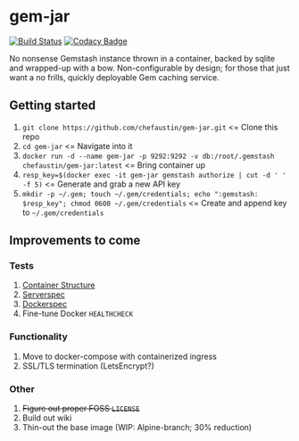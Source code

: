 # gem-jar

[![Build Status](https://travis-ci.org/ChefAustin/gem-jar.svg?branch=master)](https://travis-ci.org/ChefAustin/gem-jar)
[![Codacy Badge](https://api.codacy.com/project/badge/Grade/e8e21cfd9b4a4c66b43eee27ef581513)](https://www.codacy.com/app/ChefAustin/gem-jar?utm_source=github.com&amp;utm_medium=referral&amp;utm_content=ChefAustin/gem-jar&amp;utm_campaign=Badge_Grade)

No nonsense Gemstash instance thrown in a container, backed by sqlite and wrapped-up with a bow. Non-configurable by design; for those that just want a no frills, quickly deployable Gem caching service.

## Getting started
1.  `git clone https://github.com/chefaustin/gem-jar.git` <= Clone this repo
2.  `cd gem-jar` <= Navigate into it
3.  `docker run -d --name gem-jar -p 9292:9292 -v db:/root/.gemstash chefaustin/gem-jar:latest` <= Bring container up
4.  `resp_key=$(docker exec -it gem-jar gemstash authorize | cut -d ' ' -f 5)` <= Generate and grab a new API key
5.  `mkdir -p ~/.gem; touch ~/.gem/credentials; echo ":gemstash: $resp_key"; chmod 0600 ~/.gem/credentials` <= Create and append key to `~/.gem/credentials`

## Improvements to come
### Tests
1.  [Container Structure](https://github.com/GoogleContainerTools/container-structure-test)
2.  [Serverspec](https://github.com/mizzy/serverspec)
3.  [Dockerspec](https://github.com/zuazo/dockerspec)
4.  Fine-tune Docker `HEALTHCHECK`

### Functionality
1.  Move to docker-compose with containerized ingress
2.  SSL/TLS termination (LetsEncrypt?)

### Other
1.  ~~Figure out proper FOSS `LICENSE`~~
2.  Build out wiki
3.  Thin-out the base image (WIP: Alpine-branch; 30% reduction)
